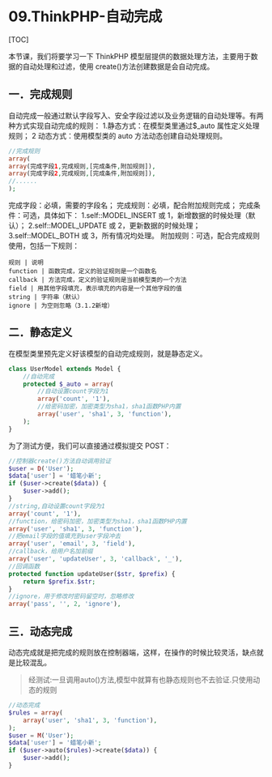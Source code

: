 # 09.ThinkPHP-自动完成
[TOC]

本节课，我们将要学习一下 ThinkPHP 模型层提供的数据处理方法，主要用于数据的自动处理和过滤，使用 create()方法创建数据是会自动完成。
## 一．完成规则
自动完成一般通过默认字段写入、安全字段过滤以及业务逻辑的自动处理等。有两种方式实现自动完成的规则：
1.静态方式：在模型类里通过$_auto 属性定义处理规则；
2 动态方式：使用模型类的 auto 方法动态创建自动处理规则。
```php
//完成规则
array(
array(完成字段1,完成规则,[完成条件,附加规则]),
array(完成字段2,完成规则,[完成条件,附加规则]),
//......
);
```
完成字段：必填，需要的字段名；
完成规则：必填，配合附加规则完成；
完成条件：可选，具体如下：
1.self::MODEL_INSERT 或 1，新增数据的时候处理（默认）；
2.self::MODEL_UPDATE 或 2，更新数据的时候处理；
3.self::MODEL_BOTH 或 3，所有情况均处理。
附加规则：可选，配合完成规则使用，包括一下规则：
```table
规则 | 说明
function | 函数完成，定义的验证规则是一个函数名
callback | 方法完成，定义的验证规则是当前模型类的一个方法
field | 用其他字段填充，表示填充的内容是一个其他字段的值
string | 字符串（默认）
ignore | 为空则忽略（3.1.2新增）
```

## 二．静态定义
在模型类里预先定义好该模型的自动完成规则，就是静态定义。
```php
class UserModel extends Model {
    //自动完成
    protected $_auto = array(
        //自动设置count字段为1
        array('count', '1'),
        //给密码加密，加密类型为sha1，sha1函数PHP内置
        array('user', 'sha1', 3, 'function'),
    );
}
```
为了测试方便，我们可以直接通过模拟提交 POST：
```php
//控制器create()方法自动调用验证
$user = D('User');
$data['user'] = '蜡笔小新';
if ($user->create($data)) {
    $user->add();
}
//string,自动设置count字段为1
array('count', '1'),
//function，给密码加密，加密类型为sha1，sha1函数PHP内置
array('user', 'sha1', 3, 'function'),
//把email字段的值填充到user字段冲去
array('user', 'email', 3, 'field'),
//callback，给用户名加前缀
array('user', 'updateUser', 3, 'callback', '_'),
//回调函数
protected function updateUser($str, $prefix) {
    return $prefix.$str;
}
//ignore，用于修改时密码留空时，忽略修改
array('pass', '', 2, 'ignore'),
```

## 三．动态完成
动态完成就是把完成的规则放在控制器端，这样，在操作的时候比较灵活，缺点就是比较混乱。
>经测试:一旦调用auto()方法,模型中就算有也静态规则也不去验证.只使用动态的规则
```php
//动态完成
$rules = array(
    array('user', 'sha1', 3, 'function'),
);
$user = M('User');
$data['user'] = '蜡笔小新';
if ($user->auto($rules)->create($data)) {
    $user->add();
}
```